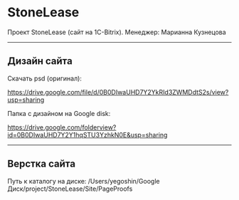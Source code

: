 # StoneLease

Проект StoneLease (сайт на 1C-Bitrix). Менеджер: Марианна Кузнецова

-----

## Дизайн сайта

Скачать psd (оригинал): 

https://drive.google.com/file/d/0B0DIwaUHD7Y2YkRId3ZWMDdtS2s/view?usp=sharing

Папка с дизайном на Google disk: 

https://drive.google.com/folderview?id=0B0DIwaUHD7Y2Y1hqSTU3YzhkN0E&usp=sharing

-----

## Верстка сайта

Путь к каталогу на диске: /Users/yegoshin/Google Диск/project/StoneLease/Site/PageProofs
